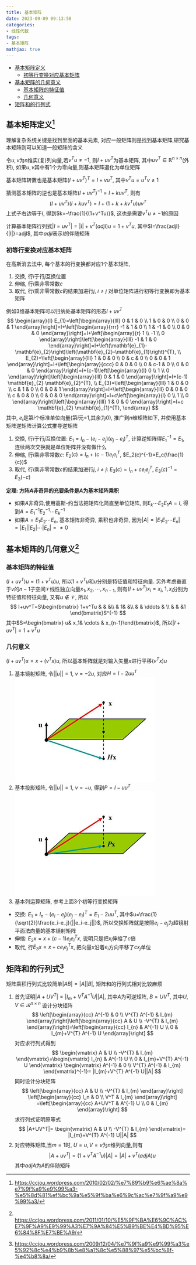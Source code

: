 ```yaml
---
title: 基本矩阵
date: 2023-09-09 09:13:58
categories:
- 线性代数
tags:
- 基本矩阵
mathjax: true
---
```


<!-- @import "[TOC]" {cmd="toc" depthFrom=2 depthTo=3 orderedList=false} -->

<!-- code_chunk_output -->

- [基本矩阵定义](#基本矩阵定义1)
  - [初等行变换对应基本矩阵](#初等行变换对应基本矩阵)
- [基本矩阵的几何意义](#基本矩阵的几何意义2)
  - [基本矩阵的特征值](#基本矩阵的特征值)
  - [几何意义](#几何意义)
- [矩阵和的行列式](#矩阵和的行列式3)

<!-- /code_chunk_output -->

## 基本矩阵定义[^1]
理解复杂系统关键是找到里面的基本元素, 对应一般矩阵则是找到基本矩阵,研究基本矩阵则可以知道一般矩阵的含义

令$u,v$为$n$维实(复)列向量,若$v^Tu \ne -1$, 则$I+uv^T$为基本矩阵, 其中$uv^T \in \mathbb{R}^{n\times n}$(外积), 如果$u,v$其中有1个为零向量,则基本矩阵退化为单位矩阵

基本矩阵转置也是基本矩阵$(I+uv^T)^T=I+vu^T$, 其中$v^Tu=u^Tv\ne 1$

猜测基本矩阵的逆也是基本矩阵$(I+uv^T)^{-1}=I+kuv^T$, 则有
$$
(I+uv^T)(I+kuv^T)=I+(1+k+kv^Tu)uv^T
$$
上式子右边等于$I$, 得到$k=-\frac{1}{(1+v^Tu)}$, 这也是需要$v^Tu\ne -1$的原因

计算基本矩阵行列式$|I=uv^T|=|I|+v^T(adjI)u=1+v^Tu$, 其中$I=\frac{adjI}{|I|}=adjI$, 其中$adjI$表示$I$的伴随矩阵

### 初等行变换对应基本矩阵

在高斯消去法中, 每个基本的行变换都对应1个基本矩阵,
1. 交换, 行$i$于行$j$互换位置
2. 伸缩, 行$i$乘非零常数$c$
3. 取代, 行$i$乘非零常数$c$的结果加进行$j$, $i\ne j$
对单位矩阵进行初等行变换即为基本矩阵

例如3维基本矩阵可以归纳处基本矩阵的形态$I+uv^T$
$$
\begin{array}{l}
E_{1}=\left[\begin{array}{lll}
0 & 1 & 0 \\
1 & 0 & 0 \\
0 & 0 & 1
\end{array}\right]=I+\left[\begin{array}{rrr}
-1 & 1 & 0 \\
1 & -1 & 0 \\
0 & 0 & 0
\end{array}\right]=I+\left[\begin{array}{r}
1 \\
-1 \\
0
\end{array}\right]\left[\begin{array}{lll}
-1 & 1 & 0
\end{array}\right]=I+\left(\mathbf{e}_{1}-\mathbf{e}_{2}\right)\left(\mathbf{e}_{2}-\mathbf{e}_{1}\right)^{T}, \\
E_{2}=\left[\begin{array}{lll}
1 & 0 & 0 \\
0 & c & 0 \\
0 & 0 & 1
\end{array}\right]=I+\left[\begin{array}{ccc}
0 & 0 & 0 \\
0 & c-1 & 0 \\
0 & 0 & 0
\end{array}\right]=I+(c-1)\left[\begin{array}{l}
0 \\
1 \\
0
\end{array}\right]\left[\begin{array}{lll}
0 & 1 & 0
\end{array}\right]=I+(c-1) \mathbf{e}_{2} \mathbf{e}_{2}^{T}, \\
E_{3}=\left[\begin{array}{lll}
1 & 0 & 0 \\
c & 1 & 0 \\
0 & 0 & 1
\end{array}\right]=I+\left[\begin{array}{lll}
0 & 0 & 0 \\
c & 0 & 0 \\
0 & 0 & 0
\end{array}\right]=I+c\left[\begin{array}{l}
0 \\
1 \\
0
\end{array}\right]\left[\begin{array}{lll}
1 & 0 & 0
\end{array}\right]=I+c \mathbf{e}_{2} \mathbf{e}_{1}^{T},
\end{array}
$$
其中, $e_i$是第$i$个标准单位向量(第$i$元=1,其余为0), 推广到$n$维矩阵如下, 并使用基本矩阵逆矩阵计算公式推导逆矩阵
1. 交换, 行$i$于行$j$互换位置: $E_1=I_n-(e_i-e_j)(e_j-e_i)^T$, 计算逆矩阵得$E_1^{-1}=E_1$, 连续两次交换就是单位矩阵并没有做什么
2. 伸缩, 行$i$乘非零常数$c$: $E_2(c)=I_n+(c-1)e_ie_i^{T}$, $E_2(c)^{-1}=E_c(\frac{1}{c})$
3. 取代, 行$i$乘非零常数$c$的结果加进行$j$, $i\ne j$: $E_3(c)=I_n+ce_ie_j^T$, $E_3(c)^{-1}=E_3(-c)$

**定理: 方阵$A$非奇异的充要条件是$A$为基本矩阵乘积**
- 如果$A$非奇异,使用高斯-约当法把矩阵化简直至单位矩阵, 则$E_k\cdots E_2E_1A=I$, 得到$A=E_1^{-1}E_2^{-1}\cdots E_k^{-1}$
- 如果$A=E_1E_2\cdots E_n$, 基本矩阵非奇异, 乘积也非奇异, 因为$|A|=|E_1E_2\cdots E_n|=|E_1||E_2|\cdots |E_n|=\ne 0$

## 基本矩阵的几何意义[^2]
### 基本矩阵的特征值
$(I+uv^T)u=(1 + v^Tu)u$, 所以$1+v^Tu$和$u$分别是特征值和特征向量.
另外考虑垂直于$v$的$n-1$子空间$\mathcal{V}$线性独立向量$x_1, x_2,\cdots, x_{n-1}$, 则有$(I+uv^T)x_i=x_i$, $1,x_i$分别为特征值和特征向量, 又有$u\notin \mathcal{V}$, 所以
$$
I+uv^T=S\begin{bmatrix}
1+v^Tu  &  & &\\
  &  1& &\\
  &  & \ddots & \\
  &  & &1
\end{bmatrix}S^{-1}
$$
其中$S=\begin{bmatrix}  u&  x_1&  \cdots & x_{n-1}\end{bmatrix}$, 所以$|I+uv^T|=1+v^Tu$

### 几何意义
$(I+uv^T)x=x+(v^Tx)u$, 所以基本矩阵就是对输入矢量$x$进行平移$(v^Tx)u$
1. 基本镜射矩阵, 令$||u||=1$, $v=-2u$, 对应$H=I-2uu^T$
![镜射矩阵](基本矩阵/镜射矩阵.jpg)
2. 基本投影矩阵, 令$||u||=1$, $v=-u$, 得到$P=I-uu^T$
![投影矩阵](基本矩阵/投影矩阵.jpg)
3. 基本列运算矩阵, 参考上面3个初等行变换矩阵
- 交换: $E_1=I_n-(e_i-e_j)(e_j-e_i)^T = E_1-2uu^T$, 其中$u=\frac{1}{\sqrt{2}}\frac{e_i-e_j}{||e_i-e_j||}$, 所以交换矩阵就是按照$e_i-e_j$为超镜射平面法向量的基本镜射矩阵
- 伸缩: $E_2x=x+(c-1)e_ie_i^{T}x$, 说明只是把$x_i$伸缩了$c$倍
- 取代, 行$E_3x=x+ce_ie_j^Tx$, 把向量$x$沿着$e_i$方向平移了$cx_j$单位

## 矩阵和的行列式[^3]
矩阵乘积行列式比较简单$|AB|=|A||B|$, 矩阵和的行列式相对比较麻烦

1. 首先证明$|A+UV^T|=|I_m+V^TA^{-1}U||A|$, 其中$A$为可逆矩阵, $B=UV^T$, 其中$U,V\in \mathcal{R}^{n\times n}$
设计分块矩阵
$$
\left[\begin{array}{cc}
A^{-1} & 0 \\
V^{T} A^{-1} & I_{m}
\end{array}\right]\left[\begin{array}{cc}
A & U \\
-V^{T} & I_{m}
\end{array}\right]=\left[\begin{array}{cc}
I_{n} & A^{-1} U \\
0 & I_{m}+V^{T} A^{-1} U
\end{array}\right]
$$
对应求行列式得到
$$
\begin{vmatrix}
A & U \\
-V^{T} & I_{m}
\end{vmatrix}=\begin{vmatrix}
I_{n} & A^{-1} U \\
0 & I_{m}+V^{T} A^{-1} U
\end{vmatrix}
\begin{vmatrix}
A^{-1} & 0 \\
V^{T} A^{-1} & I_{m}
\end{vmatrix}^{-1}=
|I_{m}+V^{T} A^{-1} U||A|
$$
同时设计分块矩阵
$$
\left[\begin{array}{cc}
A & U \\
-V^{T} & I_{m}
\end{array}\right]
\left[\begin{array}{cc}
I_n & 0 \\
V^T & I_{m}
\end{array}\right]
=\left[\begin{array}{cc}
A+UV^T & A^{-1} U \\
0 & I_{m}
\end{array}\right]
$$
求行列式证明原等式
$$
|A+UV^T|=
\begin{vmatrix}
A & U \\
-V^{T} & I_{m}
\end{vmatrix}=
|I_{m}+V^{T} A^{-1} U||A|
$$
2. 对应特殊矩阵,当$m=1$时, $U=u, V=v$为$n$维列向量,则有
$$
|A+uv^T|=(1+v^TA^{-1}u)|A|=|A|+v^T(adjA)u
$$
其中$adjA$为$A$的伴随矩阵


[^1]: https://ccjou.wordpress.com/2010/02/02/%e7%89%b9%e6%ae%8a%e7%9f%a9%e9%99%a3-%e5%8d%81%ef%bc%9a%e5%9f%ba%e6%9c%ac%e7%9f%a9%e9%99%a3/
[^2]:　https://ccjou.wordpress.com/2011/01/10/%E5%9F%BA%E6%9C%AC%E7%9F%A9%E9%99%A3%E7%9A%84%E5%B9%BE%E4%BD%95%E6%84%8F%E7%BE%A9/
[^3]: https://ccjou.wordpress.com/2009/12/04/%e7%9f%a9%e9%99%a3%e5%92%8c%e4%b9%8b%e8%a1%8c%e5%88%97%e5%bc%8f-%e4%b8%8a/